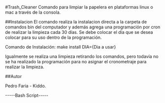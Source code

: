 #Trash_Cleaner
Comando para limpiar la papelera en plataformas linux o mac a través de la consola.

##Instalacion
El comando realiza la instalacion directa a la carpeta de comandos bin del computador y además agrega una programación por cron de realizar la limpieza cada 30 días. Se debe colocar el día que se desea colocar para su uso dentro de la programación.

Comando de Instalación:
              make install DIA={Dia a usar}
              
Igualmente se realiza una limpieza retirando los comandos, pero todavía no se ha realizado la programación para no asignar el cronometraje para realizar la limpieza.

##Autor

Pedro Faria - Kiddo.

-----Bash Script-----
